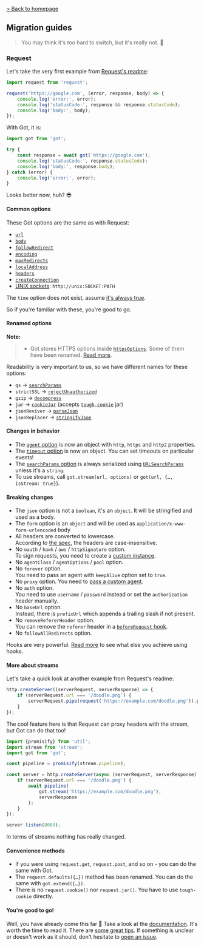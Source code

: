 [> Back to homepage](../readme.md#documentation)

## Migration guides

> You may think it's too hard to switch, but it's really not. 🦄

### Request

Let's take the very first example from [Request's readme](https://github.com/request/request#super-simple-to-use):

```js
import request from 'request';

request('https://google.com', (error, response, body) => {
	console.log('error:', error);
	console.log('statusCode:', response && response.statusCode);
	console.log('body:', body);
});
```

With Got, it is:

```js
import got from 'got';

try {
	const response = await got('https://google.com');
	console.log('statusCode:', response.statusCode);
	console.log('body:', response.body);
} catch (error) {
	console.log('error:', error);
}
```

Looks better now, huh? 😎

#### Common options

These Got options are the same as with Request:

- [`url`](2-options.md#url)
- [`body`](2-options.md#body)
- [`followRedirect`](2-options.md#followredirect)
- [`encoding`](2-options.md#encoding)
- [`maxRedirects`](2-options.md#maxredirects)
- [`localAddress`](2-options.md#localaddress)
- [`headers`](2-options.md#headers)
- [`createConnection`](2-options.md#createconnection)
- [UNIX sockets](tips.md#unixsockets): `http://unix:SOCKET:PATH`

The `time` option does not exist, assume [it's always true](timeout.md).

So if you're familiar with these, you're good to go.

#### Renamed options

**Note:**
> - Got stores HTTPS options inside [`httpsOptions`](2-options.md#httpsoptions). Some of them have been renamed. [Read more](https.md).

Readability is very important to us, so we have different names for these options:

- `qs` → [`searchParams`](2-options.md#serachparams)
- `strictSSL` → [`rejectUnauthorized`](2-options.md#rejectunauthorized)
- `gzip` → [`decompress`](2-options.md#decompress)
- `jar` → [`cookieJar`](2-options.md#cookiejar) (accepts [`tough-cookie`](https://github.com/salesforce/tough-cookie) jar)
- `jsonReviver` → [`parseJson`](2-options.md#parsejson)
- `jsonReplacer` → [`stringifyJson`](2-options.md#stringifyjson)

#### Changes in behavior

- The [`agent` option](2-options.md#agent) is now an object with `http`, `https` and `http2` properties.
- The [`timeout` option](timeout.md) is now an object. You can set timeouts on particular events!
- The [`searchParams` option](https://github.com/sindresorhus/got#searchParams) is always serialized using [`URLSearchParams`](https://developer.mozilla.org/en-US/docs/Web/API/URLSearchParams) unless it's a `string`.
- To use streams, call `got.stream(url, options)` or `got(url, {…, isStream: true}`).

#### Breaking changes

- The `json` option is not a `boolean`, it's an `object`. It will be stringified and used as a body.
- The `form` option is an `object` and will be used as `application/x-www-form-urlencoded` body
- All headers are converted to lowercase.\
  According to [the spec](https://datatracker.ietf.org/doc/html/rfc7230#section-3.2), the headers are case-insensitive.
- No `oauth` / `hawk` / `aws` / `httpSignature` option.\
  To sign requests, you need to create a [custom instance](advanced-creation.md#signing-requests).
- No `agentClass` / `agentOptions` / `pool` option.
- No `forever` option.\
  You need to pass an agent with `keepAlive` option set to `true`.
- No `proxy` option. You need to [pass a custom agent](tips.md#proxy).
- No `auth` option.\
  You need to use `username` / `password` instead or set the `authorization` header manually.
- No `baseUrl` option.\
  Instead, there is `prefixUrl` which appends a trailing slash if not present.
- No `removeRefererHeader` option.\
  You can remove the `referer` header in a [`beforeRequest` hook](hooks.md#beforerequest).
- No `followAllRedirects` option.

Hooks are very powerful. [Read more](hooks.md) to see what else you achieve using hooks.

#### More about streams

Let's take a quick look at another example from Request's readme:

```js
http.createServer((serverRequest, serverResponse) => {
	if (serverRequest.url === '/doodle.png') {
		serverRequest.pipe(request('https://example.com/doodle.png')).pipe(serverResponse);
	}
});
```

The cool feature here is that Request can proxy headers with the stream, but Got can do that too!

```js
import {promisify} from 'util';
import stream from 'stream';
import got from 'got';

const pipeline = promisify(stream.pipeline);

const server = http.createServer(async (serverRequest, serverResponse) => {
	if (serverRequest.url === '/doodle.png') {
		await pipeline(
			got.stream('https://example.com/doodle.png'),
			serverResponse
		);
	}
});

server.listen(8080);
```

In terms of streams nothing has really changed.

#### Convenience methods

- If you were using `request.get`, `request.post`, and so on - you can do the same with Got.
- The `request.defaults({…})` method has been renamed. You can do the same with `got.extend({…})`.
- There is no `request.cookie()` nor `request.jar()`. You have to use `tough-cookie` directly.

#### You're good to go!

Well, you have already come this far :tada: Take a look at the [documentation](../readme.md#documentation). It's worth the time to read it. There are [some great tips](tips.md). If something is unclear or doesn't work as it should, don't hesitate to [open an issue](https://github.com/sindresorhus/got/issues/new/choose).
